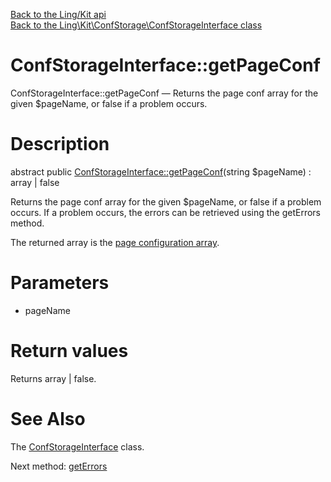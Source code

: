 [Back to the Ling/Kit api](https://github.com/lingtalfi/Kit/blob/master/doc/api/Ling/Kit.md)<br>
[Back to the Ling\Kit\ConfStorage\ConfStorageInterface class](https://github.com/lingtalfi/Kit/blob/master/doc/api/Ling/Kit/ConfStorage/ConfStorageInterface.md)


ConfStorageInterface::getPageConf
================



ConfStorageInterface::getPageConf — Returns the page conf array for the given $pageName, or false if a problem occurs.




Description
================


abstract public [ConfStorageInterface::getPageConf](https://github.com/lingtalfi/Kit/blob/master/doc/api/Ling/Kit/ConfStorage/ConfStorageInterface/getPageConf.md)(string $pageName) : array | false




Returns the page conf array for the given $pageName, or false if a problem occurs.
If a problem occurs, the errors can be retrieved using the getErrors method.

The returned array is the [page configuration array](https://github.com/lingtalfi/Kit/blob/master/README.md#the-kit-configuration-array).




Parameters
================


- pageName

    


Return values
================

Returns array | false.








See Also
================

The [ConfStorageInterface](https://github.com/lingtalfi/Kit/blob/master/doc/api/Ling/Kit/ConfStorage/ConfStorageInterface.md) class.

Next method: [getErrors](https://github.com/lingtalfi/Kit/blob/master/doc/api/Ling/Kit/ConfStorage/ConfStorageInterface/getErrors.md)<br>

